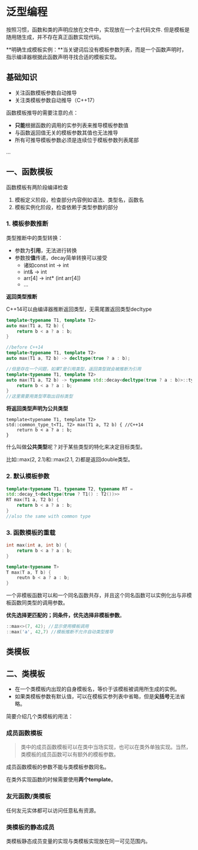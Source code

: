 # 泛型编程

按照习惯，函数和类的声明应放在文件中，实现放在一个主代码文件. 但是模板是随用随生成，并不存在真正函数实现代码。

**明确生成模板实例：**当关键词后没有模板参数列表，而是一个函数声明时，指示编译器根据此函数声明寻找合适的模板实现。

## 基础知识

+ 关注函数模板参数自动推导
+ 关注类模板参数自动推导（C++17）

函数模板推导的需要注意的点：

+ **只能**根据函数的调用的实参列表来推导模板参数值
+ 与函数返回值无关的模板参数其值也无法推导
+ 所有可推导模板参数必须是连续位于模板参数列表尾部



...

## 一、函数模板

函数模板有两阶段编译检查

1. 模板定义阶段，检查部分内容例如语法、类型名，函数名
2. 模板实例化阶段，检查依赖于类型参数的部分

### 1. 模板参数推断

类型推断中的类型转换：

+ 参数为**引用**，无法进行转换
+ 参数按**值**传递，decay简单转换可以接受
  + 诸如const int -> int
  + int& -> int
  + arr[4] -> int* (int arr[4])
  + ...

**返回类型推断**

C++14可以由编译器推断返回类型，无需尾置返回类型decltype 

```c++
template<typename T1, template T2>
auto max(T1 a, T2 b) {
	return b < a ? a : b;
}

//before C++14
template<typename T1, template T2>
auto max(T1 a, T2 b) -> decltype(true ? a : b);

//但是存在一个问题，如果T是引用类型，返回类型就会被推断为引用
template<typename T1, template T2>
auto max(T1 a, T2 b) -> typename std::decay<decltype(true ? a : b)>::type {
	return b < a ? a : b;
}
//这里需要用类型萃取出目标类型
```

**将返回类型声明为公共类型**

```
template<typename T1, template T2>
std::common_type_t<T1, T2> max(T1 a, T2 b) { //C++14
	return b < a ? a : b;
}
```

什么叫做**公共类型**呢？对于某些类型的特化来决定目标类型。

比如::max(2, 2.1)和::max(2.1, 2)都是返回double类型。



### 2. 默认模板参数

```c++
template<typename T1, typename T2, typename RT = 
std::decay_t<decltype(true ? T1() : T2())>>
RT max(T1 a, T2 b) {
	return b < a ? a : b;
}
//also the same with common type
```



### 3. 函数模板的重载

```c++
int max(int a, int b) {
	return b < a ? a : b;
}

template<typename T>
T max(T a, T b) {
	reutn b < a ? a : b;
}
```

一个非模板函数可以和一个同名函数共存，并且这个同名函数可以实例化出与非模板函数同类型的调用参数。

**优先选择更匹配的；同条件，优先选择非模板参数**。

```c++
::max<>(7, 42); //显示使用模板调用
::max('a', 42,7) //模板推断不允许自动类型推导
```



## 类模板









## 二、类模板

+ 在一个类模板内出现的自身模板名，等价于该模板被调用所生成的实例。
+ 如果类模板参数有默认值，可以在模板实参列表中省略，但是**尖括号**无法省略。

简要介绍几个类模板的用法：

### 成员函数模板

> 类中的成员函数模板可以在类中当场实现，也可以在类外单独实现。当然，类模板的成员函数可以有额外的模板参数。

成员函数模板的参数不能与类模板参数同名。

在类外实现函数的时候需要使用**两个template**。



### 友元函数/类模板

任何友元实体都可以访问任意私有资源。



### 类模板的静态成员

类模板静态成员变量的实现与类模板实现放在同一可见范围内。

